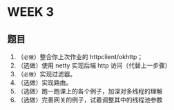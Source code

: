 # WEEK 3

## 题目
1. （`必做`）整合你上次作业的 httpclient/okhttp；  
2. （选做）使用 netty 实现后端 http 访问（代替上一步骤）  
3. （`必做`）实现过滤器。  
4. （选做）实现路由。  
5. （选做）跑一跑课上的各个例子，加深对多线程的理解  
6. （选做）完善网关的例子，试着调整其中的线程池参数
